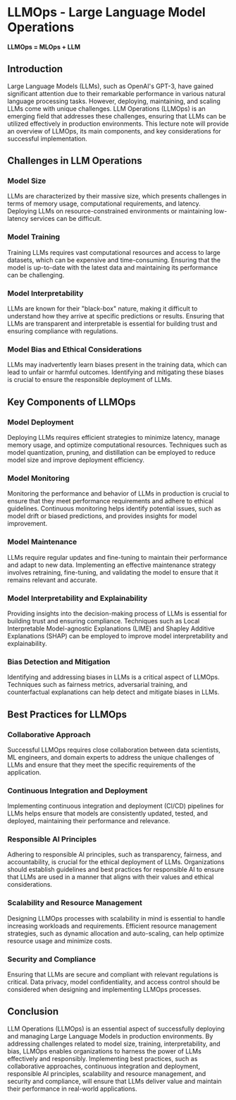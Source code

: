 # LLMOps - Large Language Model Operations

**LLMOps = MLOps + LLM**

## Introduction

Large Language Models (LLMs), such as OpenAI's GPT-3, have gained significant attention due to their remarkable performance in various natural language processing tasks. However, deploying, maintaining, and scaling LLMs come with unique challenges. LLM Operations (LLMOps) is an emerging field that addresses these challenges, ensuring that LLMs can be utilized effectively in production environments. This lecture note will provide an overview of LLMOps, its main components, and key considerations for successful implementation.

## Challenges in LLM Operations

### Model Size

LLMs are characterized by their massive size, which presents challenges in terms of memory usage, computational requirements, and latency. Deploying LLMs on resource-constrained environments or maintaining low-latency services can be difficult.

### Model Training

Training LLMs requires vast computational resources and access to large datasets, which can be expensive and time-consuming. Ensuring that the model is up-to-date with the latest data and maintaining its performance can be challenging.

### Model Interpretability

LLMs are known for their "black-box" nature, making it difficult to understand how they arrive at specific predictions or results. Ensuring that LLMs are transparent and interpretable is essential for building trust and ensuring compliance with regulations.

### Model Bias and Ethical Considerations

LLMs may inadvertently learn biases present in the training data, which can lead to unfair or harmful outcomes. Identifying and mitigating these biases is crucial to ensure the responsible deployment of LLMs.

## Key Components of LLMOps

### Model Deployment

Deploying LLMs requires efficient strategies to minimize latency, manage memory usage, and optimize computational resources. Techniques such as model quantization, pruning, and distillation can be employed to reduce model size and improve deployment efficiency.

### Model Monitoring

Monitoring the performance and behavior of LLMs in production is crucial to ensure that they meet performance requirements and adhere to ethical guidelines. Continuous monitoring helps identify potential issues, such as model drift or biased predictions, and provides insights for model improvement.

### Model Maintenance

LLMs require regular updates and fine-tuning to maintain their performance and adapt to new data. Implementing an effective maintenance strategy involves retraining, fine-tuning, and validating the model to ensure that it remains relevant and accurate.

### Model Interpretability and Explainability

Providing insights into the decision-making process of LLMs is essential for building trust and ensuring compliance. Techniques such as Local Interpretable Model-agnostic Explanations (LIME) and Shapley Additive Explanations (SHAP) can be employed to improve model interpretability and explainability.

### Bias Detection and Mitigation

Identifying and addressing biases in LLMs is a critical aspect of LLMOps. Techniques such as fairness metrics, adversarial training, and counterfactual explanations can help detect and mitigate biases in LLMs.

## Best Practices for LLMOps

### Collaborative Approach

Successful LLMOps requires close collaboration between data scientists, ML engineers, and domain experts to address the unique challenges of LLMs and ensure that they meet the specific requirements of the application.

### Continuous Integration and Deployment

Implementing continuous integration and deployment (CI/CD) pipelines for LLMs helps ensure that models are consistently updated, tested, and deployed, maintaining their performance and relevance.

### Responsible AI Principles

Adhering to responsible AI principles, such as transparency, fairness, and accountability, is crucial for the ethical deployment of LLMs. Organizations should establish guidelines and best practices for responsible AI to ensure that LLMs are used in a manner that aligns with their values and ethical considerations.

### Scalability and Resource Management

Designing LLMOps processes with scalability in mind is essential to handle increasing workloads and requirements. Efficient resource management strategies, such as dynamic allocation and auto-scaling, can help optimize resource usage and minimize costs.

### Security and Compliance

Ensuring that LLMs are secure and compliant with relevant regulations is critical. Data privacy, model confidentiality, and access control should be considered when designing and implementing LLMOps processes.

## Conclusion

LLM Operations (LLMOps) is an essential aspect of successfully deploying and managing Large Language Models in production environments. By addressing challenges related to model size, training, interpretability, and bias, LLMOps enables organizations to harness the power of LLMs effectively and responsibly. Implementing best practices, such as collaborative approaches, continuous integration and deployment, responsible AI principles, scalability and resource management, and security and compliance, will ensure that LLMs deliver value and maintain their performance in real-world applications.
